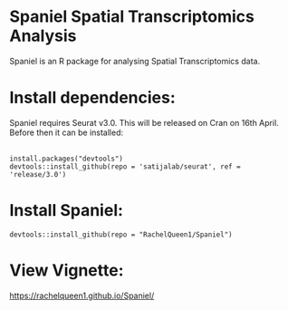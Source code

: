 # Spaniel Spatial Transcriptomics Analysis

Spaniel is an R package for analysing Spatial Transcriptomics data.

# Install dependencies:

Spaniel requires Seurat v3.0. This will be released on Cran on 16th April. Before then it can be installed: <br/><br/>

```{r}
install.packages("devtools") 
devtools::install_github(repo = 'satijalab/seurat', ref = 'release/3.0')
```

# Install Spaniel:

```{r}
devtools::install_github(repo = "RachelQueen1/Spaniel")
```

# View Vignette:

https://rachelqueen1.github.io/Spaniel/
